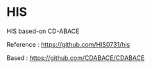 # HIS

HIS based-on CD-ABACE

Reference : https://github.com/HIS0731/his

Based : https://github.com/CDABACE/CDABACE
